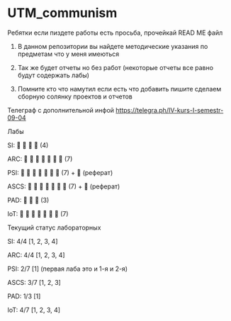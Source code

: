 # UTM_communism
Ребятки если пиздете работы есть просьба, прочейкай READ ME файл

1) В данном репозитории вы найдете методические указания по предметам что у меня имеються 

2) Так же будет отчеты но без работ (некоторые отчеты все равно будут содержать лабы)

3) Помните кто что намутил если есть что добавить пишите сделаем сборную солянку проектов и отчетов



Телеграф с дополнительной инфой https://telegra.ph/IV-kurs-I-semestr-09-04


Лабы

SI:    🔘 🔘 🔘 🔘 (4)

ARC:   🔘 🔘 🔘 🔘 🔘 🔘 🔘 (7)

PSI:   🔘 🔘 🔘 🔘 🔘 🔘 🔘 (7) + 📝 (реферат)

ASCS:  🔘 🔘 🔘 🔘 🔘 🔘 🔘 (7) + 📝 (реферат)

PAD:   🔘 🔘 🔘 (3)

IoT:   🔘 🔘 🔘 🔘 🔘 🔘 🔘 (7)

Текущий статус лабораторных

SI:    4/4  [1, 2, 3, 4]

ARC:   4/4  [1, 2, 3, 4]

PSI:   2/7  [1]  (первая лаба это и 1-я и 2-я)

ASCS:  3/7  [1, 2, 3]

PAD:   1/3  [1]

IoT:   4/7  [1, 2, 3, 4]
